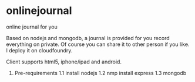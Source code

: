 onlinejournal
=============

online journal for you

Based on nodejs and mongodb, a journal is provided for you record everything on private. Of course you can share it to other person if you like.
I deploy it on cloudfoundry.

Client supports html5, iphone/ipad and android.

1. Pre-requirements
1.1 install nodejs
1.2 nmp install express
1.3 mongodb